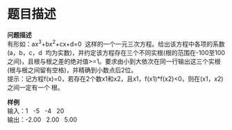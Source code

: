 # 题目描述


<p>
<span style="font-family:宋体;"><b>问题描述</b><br/>
有形如：</span><span>ax<sup>3</sup>+bx<sup>2</sup>+cx+d=0  </span><span style="font-family:宋体;">这样的一个一元三次方程。给出该方程中各项的系数</span><span>(a</span><span style="font-family:宋体;">，</span><span>b</span><span style="font-family:宋体;">，</span><span>c</span><span style="font-family:宋体;">，</span><span>d  </span><span style="font-family:宋体;">均为实数</span><span>)</span><span style="font-family:宋体;">，并约定该方程存在三个不同实根</span><span>(</span><span style="font-family:宋体;">根的范围在</span><span>-100</span><span style="font-family:宋体;">至</span><span>100</span><span style="font-family:宋体;">之间</span><span>)</span><span style="font-family:宋体;">，且根与根之差的绝对值</span><span>&gt;=1</span><span style="font-family:宋体;">。要求由小到大依次在同一行输出这三个实根</span><span>(</span><span style="font-family:宋体;">根与根之间留有空格</span><span>)</span><span style="font-family:宋体;">，并精确到小数点后</span><span>2</span><span style="font-family:宋体;">位。<br/>
提示：记方程</span><span>f(x)=0</span><span style="font-family:宋体;">，若存在</span><span>2</span><span style="font-family:宋体;">个数</span><span>x1</span><span style="font-family:宋体;">和</span><span>x2</span><span style="font-family:宋体;">，且</span><span>x1<x2< span=""><span style="font-family:宋体;">，</span><span>f(x1)*f(x2)&lt;0</span><span style="font-family:宋体;">，则在</span><span>(x1</span><span style="font-family:宋体;">，</span><span>x2)</span><span style="font-family:宋体;">之间一定有一个 根。</span></x2<></span> 
</p>
<p>
<span style="font-family:宋体;"><b>样例</b><br/>
输入：</span><span>1   -5   -4   20</span><span style="font-family:宋体;"><br/>
输出：</span><span>-2.00          2.00   5.00</span> 
</p>
